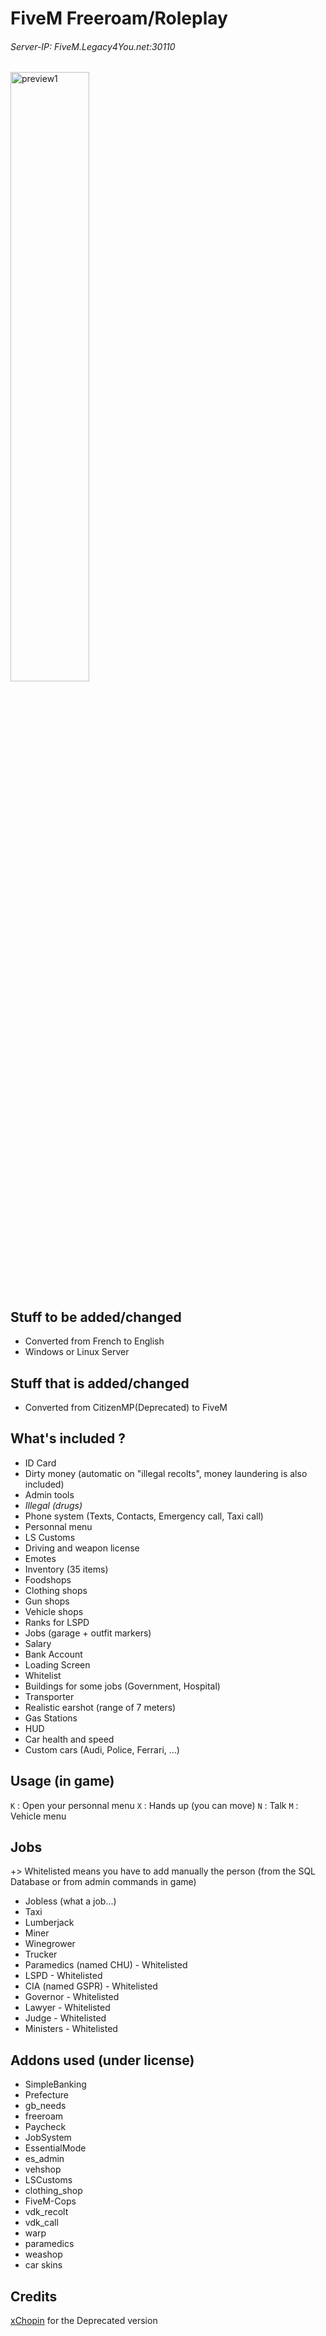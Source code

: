  # FiveM Freeroam/Roleplay
 ###### Server-IP: FiveM.Legacy4You.net:30110
  
  <img src='http://image.noelshack.com/fichiers/2017/23/1496767575-previewgta-1.jpg' style='width: 50%; height:auto' alt='preview1'/>
  
 ## Stuff to be added/changed
 - Converted from French to English
 - Windows or Linux Server
 
 ## Stuff that is added/changed
 - Converted from CitizenMP(Deprecated) to FiveM
 
 ## What's included ?
 - ID Card
 - Dirty money (automatic on "illegal recolts", money laundering is also included)
 - Admin tools
 - _Illegal (drugs)_
 - Phone system (Texts, Contacts, Emergency call, Taxi call)
 - Personnal menu
 - LS Customs
 - Driving and weapon license
 - Emotes
 - Inventory (35 items)
 - Foodshops
 - Clothing shops
 - Gun shops
 - Vehicle shops
 - Ranks for LSPD
 - Jobs (garage + outfit markers)
 - Salary
 - Bank Account
 - Loading Screen
 - Whitelist
 - Buildings for some jobs (Government, Hospital)
 - Transporter
 - Realistic earshot (range of 7 meters) 
 - Gas Stations
 - HUD
 - Car health and speed
 - Custom cars (Audi, Police, Ferrari, ...)
  
  ## Usage (in game)
  `K` : Open your personnal menu
 `X` : Hands up (you can move)
 `N` : Talk
  `M` : Vehicle menu
  
  ## Jobs
 +> Whitelisted means you have to add manually the person (from the SQL Database or from admin commands in game)
  - Jobless (what a job...)
  - Taxi
  - Lumberjack
 - Miner
 - Winegrower
 - Trucker
 - Paramedics (named CHU) - Whitelisted
 - LSPD - Whitelisted
 - CIA (named GSPR) - Whitelisted
 - Governor - Whitelisted
 - Lawyer - Whitelisted
 - Judge - Whitelisted
 - Ministers - Whitelisted
 
 ## Addons used (under license)
  - SimpleBanking
  - Prefecture
  - gb_needs
  - freeroam
  - Paycheck
  - JobSystem
  - EssentialMode
  - es_admin
  - vehshop
  - LSCustoms
  - clothing_shop
  - FiveM-Cops
  - vdk_recolt
  - vdk_call
  - warp
  - paramedics
  - weashop
  - car skins
  
  ## Credits
  <a href="https://github.com/xchopin">xChopin</a> for the Deprecated version
